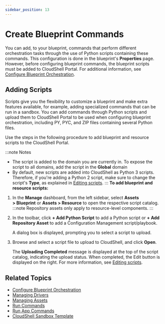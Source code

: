 ```yaml
---
sidebar_position: 13
---
```


# Create Blueprint Commands

You can add, to your blueprint, commands that perform different orchestration tasks through the use of Python scripts containing these commands. This configuration is done in the blueprint's **Properties** page. However, before configuring blueprint commands, the blueprint scripts must be added to CloudShell Portal. For additional information, see [Configure Blueprint Orchestration](https://help.quali.com/Online%20Help/0.0/Portal/Content/CSP/LAB-MNG/Crt-Blprnt/Blprnt-Blprnt-Orchs.htm).

## Adding Scripts

Scripts give you the flexibility to customize a blueprint and make extra features available, for example, adding specialized commands that can be run in a sandbox. You can add commands through Python scripts and upload them to CloudShell Portal to be used when configuring blueprint orchestration, including PY, PYC, and ZIP files containing several Python files.

Use the steps in the following procedure to add blueprint and resource scripts to the CloudShell Portal.

:::note Notes

- The script is added to the domain you are currently in. To expose the script to all domains, add the script in the **Global** domain
- By default, new scripts are added into CloudShell as Python 3 scripts. Therefore, if you're adding a Python 2 script, make sure to change the script's **Type**, as explained in [Editing scripts](https://help.quali.com/Online%20Help/0.0/Portal/Content/CSP/MNG/Mng-Scrpt.htm#EditingScrpts).
:::
**To add blueprint and resource scripts:**

1. In the **Manage** dashboard, from the left sidebar, select **Assets > Blueprint** or **Assets > Resource** to open the respective script catalog.
    :::note
    Repository assets only apply to resource-level components.
    :::
2. In the toolbar, click **\+ Add Python Script** to add a Python script or **\+ Add Repository Asset** to add a Configuration Management script/playbook.
    
    A dialog box is displayed, prompting you to select a script to upload.
    
3. Browse and select a script file to upload to CloudShell, and click **Open**.
    
    The **Uploading Completed** message is displayed at the top of the script catalog, indicating the upload status. When completed, the Edit button is displayed on the right. For more information, see [Editing scripts](https://help.quali.com/Online%20Help/0.0/Portal/Content/CSP/MNG/Mng-Scrpt.htm#EditingScrpts).
    

## Related Topics

- [Configure Blueprint Orchestration](https://help.quali.com/Online%20Help/0.0/Portal/Content/CSP/LAB-MNG/Crt-Blprnt/Blprnt-Blprnt-Orchs.htm)
- [Managing Drivers](https://help.quali.com/Online%20Help/0.0/Portal/Content/CSP/MNG/Mng-Drvr.htm)
- [Managing Assets](https://help.quali.com/Online%20Help/0.0/Portal/Content/CSP/MNG/Mng-Scrpt.htm)
- [Run Commands](https://help.quali.com/Online%20Help/0.0/Portal/Content/CSP/LAB-MNG/Sndbx-Run-Cmd.htm)
- [Run App Commands](https://help.quali.com/Online%20Help/0.0/Portal/Content/CSP/LAB-MNG/App-Actns/Sndbx-Apps-Run-Cmnds.htm)
- [CloudShell Sandbox Template](https://help.quali.com/Online%20Help/0.0/Portal/Content/CSP/MNG/Wrk-wth-Blprnt-Tmplt.htm#CloudShe)